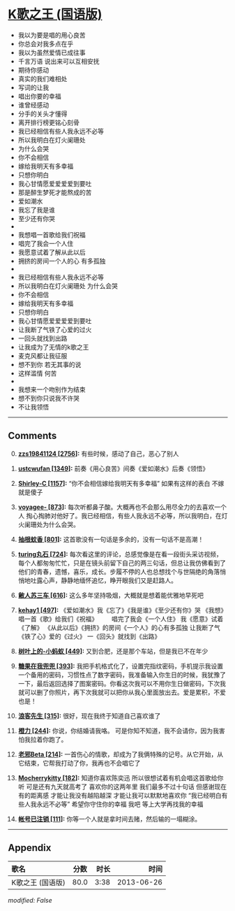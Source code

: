 # [K歌之王 (国语版)](https://music.163.com/song?id=26608827)

* 我以为要是唱的用心良苦
* 你总会对我多点在乎
* 我以为虽然爱情已成往事
* 千言万语 说出来可以互相安抚
* 期待你感动
* 真实的我们难相处
* 写词的让我
* 唱出你要的幸福
* 谁曾经感动
* 分手的关头才懂得
* 离开排行榜更铭心刻骨
* 我已经相信有些人我永远不必等
* 所以我明白在灯火阑珊处
* 为什么会哭
* 你不会相信
* 嫁给我明天有多幸福
* 只想你明白
* 我心甘情愿爱爱爱爱到要吐
* 那是醉生梦死才能熬成的苦
* 爱如潮水
* 我忘了我是谁
* 至少还有你哭
* 
* 我想唱一首歌给我们祝福
* 唱完了我会一个人住
* 我愿意试着了解从此以后
* 拥挤的房间一个人的心 有多孤独
* 
* 我已经相信有些人我永远不必等
* 所以我明白在灯火阑珊处 为什么会哭
* 你不会相信
* 嫁给我明天有多幸福
* 只想你明白
* 我心甘情愿爱爱爱爱到要吐
* 让我断了气铁了心爱的过火
* 一回头就找到出路
* 让我成为了无情的k歌之王
* 麦克风都让我征服
* 想不到你 若无其事的说
* 这样滥情 何苦
* 
* 我想来一个吻别作为结束
* 想不到你只说我不许哭
* 不让我领悟


---

## Comments
0. **[zzs19841124 \[2756\]](https://music.163.com/#/user/home?id=73270466):** 有些时候，感动了自己，恶心了别人

1. **[ustcwufan \[1349\]](https://music.163.com/#/user/home?id=35563206):** 前奏《用心良苦》间奏《爱如潮水》后奏《领悟》

2. **[Shirley-C \[1157\]](https://music.163.com/#/user/home?id=48426249):** “你不会相信嫁给我明天有多幸福” 如果有这样的表白 不嫁就是傻子

3. **[voyagee- \[873\]](https://music.163.com/#/user/home?id=6137364):** 每次听都鼻子酸。大概再也不会那么用尽全力的去喜欢一个人 掏心掏肺对他好了。我已经相信，有些人我永远不必等，所以我明白，在灯火阑珊处为什么会哭。

4. **[抽根蚊香 \[801\]](https://music.163.com/#/user/home?id=41734681):** 这首歌没有一句话是多余的，没有一句话不是高潮！

5. **[turing丸石 \[724\]](https://music.163.com/#/user/home?id=88968449):** 每次看这里的评论，总感觉像是在看一段街头采访视频，每个人都匆匆忙忙，只是在镜头前留下自己的两三句话，但总让我仿佛看到了他们的青春，遗憾，喜乐，成长。步履不停的人也总想找个与世隔绝的角落悄悄地吐露心声，静静地缅怀追忆，睁开眼我们又是赶路人。

6. **[敝人苏三车 \[616\]](https://music.163.com/#/user/home?id=43217141):** 这么多年坚持吸烟，大概就是想着能优雅地早死吧

7. **[kehay1 \[497\]](https://music.163.com/#/user/home?id=30627957):** 《爱如潮水》我《忘了》《我是谁》《至少还有你》哭  《我想》唱一首《歌》给我们《祝福》 　　唱完了我会《一个人住》  我《愿意》试着《了解》 《从此以后》《拥挤》的房间《一个人》的心有多孤独  让我断了气《铁了心》爱的《过火》 一《回头》就找到《出路》

8. **[树叶上的-小蚂蚁 \[449\]](https://music.163.com/#/user/home?id=30000734):** 又到合肥，还是那个车站，但是我已不在年少

9. **[糖果在我兜兜 \[393\]](https://music.163.com/#/user/home?id=127392662):** 我把手机格式化了，设置完指纹密码，手机提示我设置一个备用的密码，习惯性点了数字密码，我准备输入你生日的时候，我犹豫了一下，最后返回选择了图案密码。你看这次我可以不用你生日做密码，下次我就可以删了你照片，再下次我就可以把你从我心里面放出去。爱是累积，不爱也是！

10. **[浪客先生 \[315\]](https://music.163.com/#/user/home?id=49398673):** 很好，现在我终于知道自己喜欢谁了

11. **[橙力 \[244\]](https://music.163.com/#/user/home?id=92880387):** 你说，你结婚请我咯。 可是你知不知道，我不会请你，因为我害怕我拉着你跑了。

12. **[老邪Beta \[214\]](https://music.163.com/#/user/home?id=35684455):** 一首伤心的情歌，却成为了我俩特殊的记号。从它开始，从它结束，它帮我打动了你，我再也不会唱它了

13. **[Mocherrykitty \[182\]](https://music.163.com/#/user/home?id=400424784):** 知道你喜欢陈奕迅 所以很想试着有机会唱这首歌给你听 可是还有九天就高考了 喜欢你的这两年里 我们最多不过十句话 但感谢现在有的距离感 才能让我没有越陷越深 才能让我可以默默地喜欢你 “我已经明白有些人我永远不必等” 希望你守住你的幸福 我吧  等上大学再找我的幸福

14. **[帐号已注销 \[111\]](https://music.163.com/#/user/home?id=357401244):** 你等一个人就是拿时间去赌，然后输的一塌糊涂。



---

## Appendix

|歌名|分数|时长|时间|
|:---|:---:|---:|---:|
|K歌之王 (国语版)|80.0|3:38|2013-06-26

*modified: False*